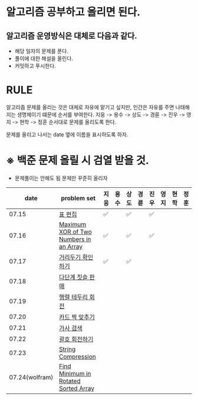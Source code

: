 # 알고리즘 공부하고 올리면 된다.

## 알고리즘 운영방식은 대체로 다음과 같다.

- 해당 일자의 문제를 푼다.
- 풀이에 대한 해설을 올린다.
- 커밋하고 푸시한다. 

# RULE 

알고리즘 문제를 올리는 것은 대체로 자유에 맡기고 싶지만, 인간은 자유를 주면 나태해지는 생명체이기 떄문에 순서를 부여한다.
지웅 -> 용수 -> 상도 -> 경륜 -> 진우 -> 영지 -> 현학 -> 정훈
순서대로 문제를 올리도록 한다.

문제를 올리고 나서는 date 옆에 이름을 표시하도록 하자.

# ※ 백준 문제 올릴 시 검열 받을 것.

- 문제풀이는 안해도 됨 문제만 꾸준히 올리자

| date       | problem set                                                  | 지웅 | 용수 | 상도 | 경륜 | 진우 | 영지 | 현학 | 정훈
| ---------- | ------------------------------------------------------------ | --- | ---- | ---- | ---- | ---- | ---- | ---- | ---- |
| 07.15      | [표 편집](https://programmers.co.kr/learn/courses/30/lessons/81303)   | ✅ | |✅ | |✅ | | | |
| 07.16      | [Maximum XOR of Two Numbers in an Array](https://leetcode.com/problems/maximum-xor-of-two-numbers-in-an-array/) | ✅ | |✅ | |✅ | | | |
| 07.17      | [거리두기 확인하기](https://programmers.co.kr/learn/courses/30/lessons/81302)  | ✅ | |✅ | | | | | |
| 07.18      | [다단계 칫솔 판매](https://programmers.co.kr/learn/courses/30/lessons/77486) |  | | | | | | | |
| 07.19      | [행렬 테두리 회전](https://programmers.co.kr/learn/courses/30/lessons/77485)  |  | | | | | | | |
| 07.20      | [카드 짝 맞추기](https://programmers.co.kr/learn/courses/30/lessons/72415)  |  | | | | | | | |
| 07.21      | [가사 검색](https://programmers.co.kr/learn/courses/30/lessons/60060)  |  | | | | | | | |
| 07.22      | [괄호 회전하기](https://programmers.co.kr/learn/courses/30/lessons/76502)  |  | | | | | | | |
| 07.23      | [String Compression](https://leetcode.com/problems/string-compression/)  |  | | | | | | | |
| 07.24(wolfram)      | [Find Minimum in Rotated Sorted Array](https://leetcode.com/problems/find-minimum-in-rotated-sorted-array/)  |  | | | | | | | |


